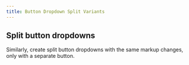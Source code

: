 ```yaml
---
title: Button Dropdown Split Variants
---
```


<h2 id="btn-dropdowns-split">Split button dropdowns</h2>
<p>Similarly, create split button dropdowns with the same markup changes, only with a separate button.</p>